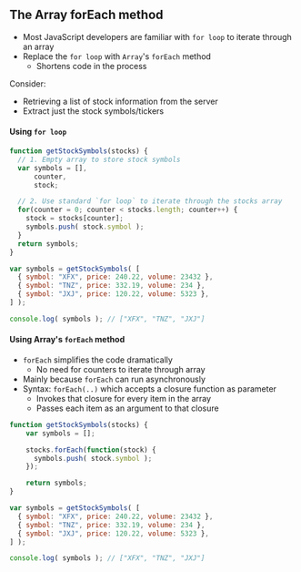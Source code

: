 ## The Array forEach method
- Most JavaScript developers are familiar with `for loop` to iterate through an array
- Replace the `for loop` with `Array`'s `forEach` method
  - Shortens code in the process

Consider:
- Retrieving a list of stock information from the server
- Extract just the stock symbols/tickers

#### Using `for loop`

```js
function getStockSymbols(stocks) {
  // 1. Empty array to store stock symbols
  var symbols = [],
      counter,
      stock;

  // 2. Use standard `for loop` to iterate through the stocks array
  for(counter = 0; counter < stocks.length; counter++) {
    stock = stocks[counter];
    symbols.push( stock.symbol );
  }
  return symbols;
}

var symbols = getStockSymbols( [
  { symbol: "XFX", price: 240.22, volume: 23432 },
  { symbol: "TNZ", price: 332.19, volume: 234 },
  { symbol: "JXJ", price: 120.22, volume: 5323 },
] );

console.log( symbols ); // ["XFX", "TNZ", "JXJ"]
```

#### Using Array's `forEach` method

- `forEach` simplifies the code dramatically
  - No need for counters to iterate through array
- Mainly because `forEach` can run asynchronously
- Syntax: `forEach(..)` which accepts a closure function as parameter
  - Invokes that closure for every item in the array
  - Passes each item as an argument to that closure

```js
function getStockSymbols(stocks) {
    var symbols = [];

    stocks.forEach(function(stock) {
      symbols.push( stock.symbol );
    });

    return symbols;
}

var symbols = getStockSymbols( [
  { symbol: "XFX", price: 240.22, volume: 23432 },
  { symbol: "TNZ", price: 332.19, volume: 234 },
  { symbol: "JXJ", price: 120.22, volume: 5323 },
] );

console.log( symbols ); // ["XFX", "TNZ", "JXJ"]
```
